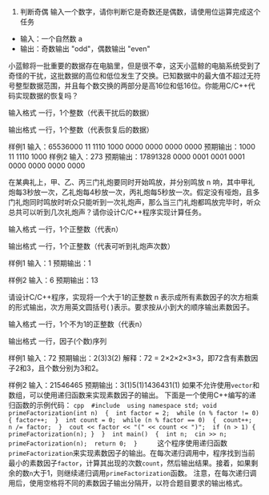 1. 判断奇偶
输入一个数字，请你判断它是奇数还是偶数，请使用位运算完成这个任务
- 输入：一个自然数 a
- 输出：奇数输出 "odd"，偶数输出 "even"

小蓝鲸将一批重要的数据存在电脑里，但是很不幸，这天小蓝鲸的电脑系统受到了奇怪的干扰，这批数据的高位和低位发生了交换。已知数据中的最大值不超过无符号整型数据范围，并且每个数交换的两部分是高16位和低16位。你能用C/C++代码实现数据的恢复吗？

输入格式
一行，1个整数（代表干扰后的数据）

输出格式
一行，1个整数（代表恢复后的数据）

样例1
输入：65536000
11 1110 1000 0000 0000 0000 0000
预期输出：1000
11 1110 1000
样例2
输入：273
预期输出：17891328
0000 0001 0001 0001 0000 0000 0000 0000

在某典礼上，甲、乙、丙三门礼炮要同时开始鸣放，并分别鸣放 n 响，其中甲礼炮每3秒放一次，乙礼炮每4秒放一次，丙礼炮每5秒放一次。假定没有哑炮，且多门礼炮同时鸣放时听众只能听到一次礼炮声，那么当三门礼炮都鸣放完毕时，听众总共可以听到几次礼炮声？请你设计C/C++程序实现计算任务。

输入格式
一行，1个正整数（代表n）

输出格式
一行，1个正整数（代表可听到礼炮声次数）

样例1
输入：1
预期输出：1

样例2
输入：6
预期输出：13

请设计C/C++程序，实现将一个大于1的正整数 n 表示成所有素数因子的次方相乘的形式输出，次方用英文圆括号( )表示。要求按从小到大的顺序输出素数因子。

输入格式
一行，1个不为1的正整数（代表n）

输出格式
一行，因子(个数)序列

样例1
输入：72
预期输出：2(3)3(2)
解释：72 = 2×2×2×3×3，即72含有素数因子2和3，且个数分别为3和2。

样例2
输入：21546465
预期输出：3(1)5(1)1436431(1)
如果不允许使用`vector`和数组，可以使用递归函数来实现素数因子的输出。 下面是一个使用C++编写的递归函数的示例代码： ```cpp 
#include 
using namespace std;
void primeFactorization(int n) 
{ 
    int factor = 2; 
    while (n % factor != 0) 
    {
         factor++; 
    } 
    int count = 0; 
    while (n % factor == 0) 
    { 
        count++; 
        n /= factor; 
    } 
    cout << factor << "(" << count << ")"; 
    if (n > 1) { primeFactorization(n); } 
} 
int main() 
{ 
    int n; 
    cin >> n; 
    primeFactorization(n); 
    return 0; 
}    
     ``` 这个程序使用递归函数`primeFactorization`来实现素数因子的输出。在每次递归调用中，程序找到当前最小的素数因子`factor`，计算其出现的次数`count`，然后输出结果。接着，如果剩余的数`n`大于1，则继续递归调用`primeFactorization`函数。 注意，在每次递归调用后，使用空格将不同的素数因子输出分隔开，以符合题目要求的输出格式。